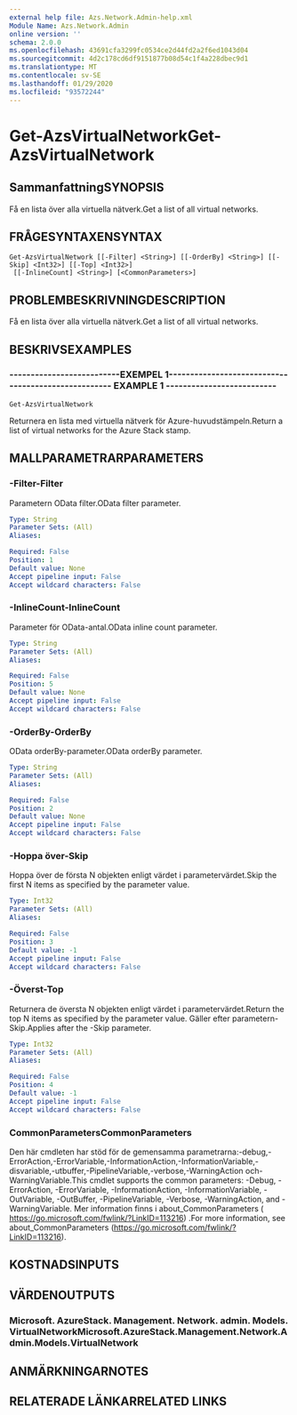 ```yaml
---
external help file: Azs.Network.Admin-help.xml
Module Name: Azs.Network.Admin
online version: ''
schema: 2.0.0
ms.openlocfilehash: 43691cfa3299fc0534ce2d44fd2a2f6ed1043d04
ms.sourcegitcommit: 4d2c178cd6df9151877b08d54c1f4a228dbec9d1
ms.translationtype: MT
ms.contentlocale: sv-SE
ms.lasthandoff: 01/29/2020
ms.locfileid: "93572244"
---
```

# <span data-ttu-id="70fbd-101">Get-AzsVirtualNetwork</span><span class="sxs-lookup"><span data-stu-id="70fbd-101">Get-AzsVirtualNetwork</span></span>

## <span data-ttu-id="70fbd-102">Sammanfattning</span><span class="sxs-lookup"><span data-stu-id="70fbd-102">SYNOPSIS</span></span>
<span data-ttu-id="70fbd-103">Få en lista över alla virtuella nätverk.</span><span class="sxs-lookup"><span data-stu-id="70fbd-103">Get a list of all virtual networks.</span></span>

## <span data-ttu-id="70fbd-104">FRÅGESYNTAXEN</span><span class="sxs-lookup"><span data-stu-id="70fbd-104">SYNTAX</span></span>

```
Get-AzsVirtualNetwork [[-Filter] <String>] [[-OrderBy] <String>] [[-Skip] <Int32>] [[-Top] <Int32>]
 [[-InlineCount] <String>] [<CommonParameters>]
```

## <span data-ttu-id="70fbd-105">PROBLEMBESKRIVNING</span><span class="sxs-lookup"><span data-stu-id="70fbd-105">DESCRIPTION</span></span>
<span data-ttu-id="70fbd-106">Få en lista över alla virtuella nätverk.</span><span class="sxs-lookup"><span data-stu-id="70fbd-106">Get a list of all virtual networks.</span></span>

## <span data-ttu-id="70fbd-107">BESKRIVS</span><span class="sxs-lookup"><span data-stu-id="70fbd-107">EXAMPLES</span></span>

### <span data-ttu-id="70fbd-108">--------------------------EXEMPEL 1--------------------------</span><span class="sxs-lookup"><span data-stu-id="70fbd-108">-------------------------- EXAMPLE 1 --------------------------</span></span>
```
Get-AzsVirtualNetwork
```

<span data-ttu-id="70fbd-109">Returnera en lista med virtuella nätverk för Azure-huvudstämpeln.</span><span class="sxs-lookup"><span data-stu-id="70fbd-109">Return a list of virtual networks for the Azure Stack stamp.</span></span>

## <span data-ttu-id="70fbd-110">MALLPARAMETRAR</span><span class="sxs-lookup"><span data-stu-id="70fbd-110">PARAMETERS</span></span>

### <span data-ttu-id="70fbd-111">-Filter</span><span class="sxs-lookup"><span data-stu-id="70fbd-111">-Filter</span></span>
<span data-ttu-id="70fbd-112">Parametern OData filter.</span><span class="sxs-lookup"><span data-stu-id="70fbd-112">OData filter parameter.</span></span>

```yaml
Type: String
Parameter Sets: (All)
Aliases: 

Required: False
Position: 1
Default value: None
Accept pipeline input: False
Accept wildcard characters: False
```

### <span data-ttu-id="70fbd-113">-InlineCount</span><span class="sxs-lookup"><span data-stu-id="70fbd-113">-InlineCount</span></span>
<span data-ttu-id="70fbd-114">Parameter för OData-antal.</span><span class="sxs-lookup"><span data-stu-id="70fbd-114">OData inline count parameter.</span></span>

```yaml
Type: String
Parameter Sets: (All)
Aliases: 

Required: False
Position: 5
Default value: None
Accept pipeline input: False
Accept wildcard characters: False
```

### <span data-ttu-id="70fbd-115">-OrderBy</span><span class="sxs-lookup"><span data-stu-id="70fbd-115">-OrderBy</span></span>
<span data-ttu-id="70fbd-116">OData orderBy-parameter.</span><span class="sxs-lookup"><span data-stu-id="70fbd-116">OData orderBy parameter.</span></span>

```yaml
Type: String
Parameter Sets: (All)
Aliases: 

Required: False
Position: 2
Default value: None
Accept pipeline input: False
Accept wildcard characters: False
```

### <span data-ttu-id="70fbd-117">-Hoppa över</span><span class="sxs-lookup"><span data-stu-id="70fbd-117">-Skip</span></span>
<span data-ttu-id="70fbd-118">Hoppa över de första N objekten enligt värdet i parametervärdet.</span><span class="sxs-lookup"><span data-stu-id="70fbd-118">Skip the first N items as specified by the parameter value.</span></span>

```yaml
Type: Int32
Parameter Sets: (All)
Aliases: 

Required: False
Position: 3
Default value: -1
Accept pipeline input: False
Accept wildcard characters: False
```

### <span data-ttu-id="70fbd-119">-Överst</span><span class="sxs-lookup"><span data-stu-id="70fbd-119">-Top</span></span>
<span data-ttu-id="70fbd-120">Returnera de översta N objekten enligt värdet i parametervärdet.</span><span class="sxs-lookup"><span data-stu-id="70fbd-120">Return the top N items as specified by the parameter value.</span></span>
<span data-ttu-id="70fbd-121">Gäller efter parametern-Skip.</span><span class="sxs-lookup"><span data-stu-id="70fbd-121">Applies after the -Skip parameter.</span></span>

```yaml
Type: Int32
Parameter Sets: (All)
Aliases: 

Required: False
Position: 4
Default value: -1
Accept pipeline input: False
Accept wildcard characters: False
```

### <span data-ttu-id="70fbd-122">CommonParameters</span><span class="sxs-lookup"><span data-stu-id="70fbd-122">CommonParameters</span></span>
<span data-ttu-id="70fbd-123">Den här cmdleten har stöd för de gemensamma parametrarna:-debug,-ErrorAction,-ErrorVariable,-InformationAction,-InformationVariable,-disvariable,-utbuffer,-PipelineVariable,-verbose,-WarningAction och-WarningVariable.</span><span class="sxs-lookup"><span data-stu-id="70fbd-123">This cmdlet supports the common parameters: -Debug, -ErrorAction, -ErrorVariable, -InformationAction, -InformationVariable, -OutVariable, -OutBuffer, -PipelineVariable, -Verbose, -WarningAction, and -WarningVariable.</span></span> <span data-ttu-id="70fbd-124">Mer information finns i about_CommonParameters ( https://go.microsoft.com/fwlink/?LinkID=113216) .</span><span class="sxs-lookup"><span data-stu-id="70fbd-124">For more information, see about_CommonParameters (https://go.microsoft.com/fwlink/?LinkID=113216).</span></span>

## <span data-ttu-id="70fbd-125">KOSTNADS</span><span class="sxs-lookup"><span data-stu-id="70fbd-125">INPUTS</span></span>

## <span data-ttu-id="70fbd-126">VÄRDEN</span><span class="sxs-lookup"><span data-stu-id="70fbd-126">OUTPUTS</span></span>

### <span data-ttu-id="70fbd-127">Microsoft. AzureStack. Management. Network. admin. Models. VirtualNetwork</span><span class="sxs-lookup"><span data-stu-id="70fbd-127">Microsoft.AzureStack.Management.Network.Admin.Models.VirtualNetwork</span></span>

## <span data-ttu-id="70fbd-128">ANMÄRKNINGAR</span><span class="sxs-lookup"><span data-stu-id="70fbd-128">NOTES</span></span>

## <span data-ttu-id="70fbd-129">RELATERADE LÄNKAR</span><span class="sxs-lookup"><span data-stu-id="70fbd-129">RELATED LINKS</span></span>


